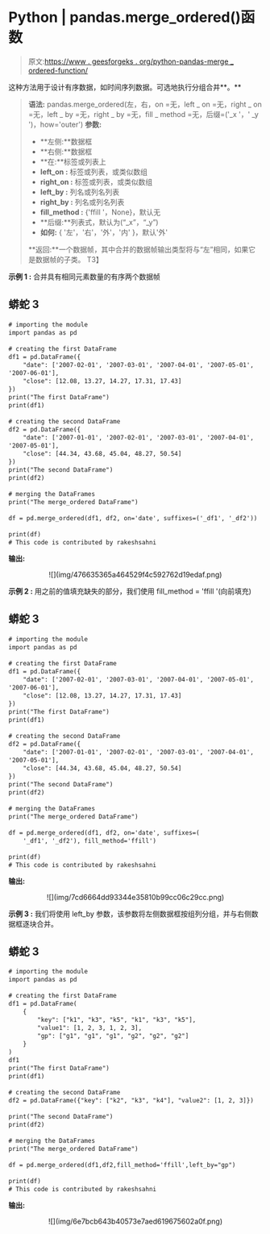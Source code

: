 # Python | pandas.merge_ordered()函数

> 原文:[https://www . geesforgeks . org/python-pandas-merge _ ordered-function/](https://www.geeksforgeeks.org/python-pandas-merge_ordered-function/)

这种方法用于设计有序数据，如时间序列数据。可选地执行分组合并**。**

> **语法:** pandas.merge_ordered(左，右，on =无，left _ on =无，right _ on =无，left _ by =无，right _ by =无，fill _ method =无，后缀=('_x '，' _y ')，how='outer')
> **参数:**
> 
> *   **左侧:**数据框
> *   **右侧:**数据框
> *   **在:**标签或列表上
> *   **left_on :** 标签或列表，或类似数组
> *   **right_on :** 标签或列表，或类似数组
> *   **left_by :** 列名或列名列表
> *   **right_by :** 列名或列名列表
> *   **fill_method :** {'ffill '，None}，默认无
> *   **后缀:**列表式，默认为(“_x”，“_y”)
> *   **如何:** { '左'，'右'，'外'，'内' }，默认'外'
> 
> **返回:**一个数据帧，其中合并的数据帧输出类型将与“左”相同，如果它是数据帧的子类。
> T3】

**示例 1 :** 合并具有相同元素数量的有序两个数据帧

## 蟒蛇 3

```
# importing the module
import pandas as pd

# creating the first DataFrame
df1 = pd.DataFrame({
    "date": ['2007-02-01', '2007-03-01', '2007-04-01', '2007-05-01', '2007-06-01'],
    "close": [12.08, 13.27, 14.27, 17.31, 17.43]
})
print("The first DataFrame")
print(df1)

# creating the second DataFrame
df2 = pd.DataFrame({
    "date": ['2007-01-01', '2007-02-01', '2007-03-01', '2007-04-01', '2007-05-01'],
    "close": [44.34, 43.68, 45.04, 48.27, 50.54]
})
print("The second DataFrame")
print(df2)

# merging the DataFrames
print("The merge_ordered DataFrame")

df = pd.merge_ordered(df1, df2, on='date', suffixes=('_df1', '_df2'))

print(df)
# This code is contributed by rakeshsahni
```

**输出:**

<center>
![](img/476635365a464529f4c592762d19edaf.png)</center>

**示例 2 :** 用之前的值填充缺失的部分，我们使用 fill_method = 'ffill '(向前填充)

## 蟒蛇 3

```
# importing the module
import pandas as pd

# creating the first DataFrame
df1 = pd.DataFrame({
    "date": ['2007-02-01', '2007-03-01', '2007-04-01', '2007-05-01', '2007-06-01'],
    "close": [12.08, 13.27, 14.27, 17.31, 17.43]
})
print("The first DataFrame")
print(df1)

# creating the second DataFrame
df2 = pd.DataFrame({
    "date": ['2007-01-01', '2007-02-01', '2007-03-01', '2007-04-01', '2007-05-01'],
    "close": [44.34, 43.68, 45.04, 48.27, 50.54]
})
print("The second DataFrame")
print(df2)

# merging the DataFrames
print("The merge_ordered DataFrame")

df = pd.merge_ordered(df1, df2, on='date', suffixes=(
    '_df1', '_df2'), fill_method='ffill')

print(df)
# This code is contributed by rakeshsahni
```

**输出:**

<center>
![](img/7cd6664dd93344e35810b99cc06c29cc.png)</center>

**示例 3 :** 我们将使用 left_by 参数，该参数将左侧数据框按组列分组，并与右侧数据框逐块合并。

## 蟒蛇 3

```
# importing the module
import pandas as pd

# creating the first DataFrame
df1 = pd.DataFrame(
    {
        "key": ["k1", "k3", "k5", "k1", "k3", "k5"],
        "value1": [1, 2, 3, 1, 2, 3],
        "gp": ["g1", "g1", "g1", "g2", "g2", "g2"]
    }
)
df1
print("The first DataFrame")
print(df1)

# creating the second DataFrame
df2 = pd.DataFrame({"key": ["k2", "k3", "k4"], "value2": [1, 2, 3]})

print("The second DataFrame")
print(df2)

# merging the DataFrames
print("The merge_ordered DataFrame")

df = pd.merge_ordered(df1,df2,fill_method='ffill',left_by="gp")

print(df)
# This code is contributed by rakeshsahni
```

**输出:**

<center>
![](img/6e7bcb643b40573e7aed619675602a0f.png)
</center>